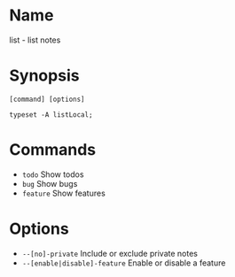 # Name

list - list notes

# Synopsis

```
[command] [options]
```

```zsh-locals
typeset -A listLocal;
```

# Commands

* `todo` Show todos
* `bug` Show bugs
* `feature` Show features

# Options

* `--[no]-private` Include or exclude private notes
* `--[enable|disable]-feature` Enable or disable a feature
